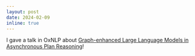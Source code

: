 ```yaml
---
layout: post
date: 2024-02-09
inline: true
---
```


I gave a talk in OxNLP about <a href="https://arxiv.org/abs/2402.02805" target="_blank">Graph-enhanced Large Language Models in Asynchronous Plan Reasoning</a>!